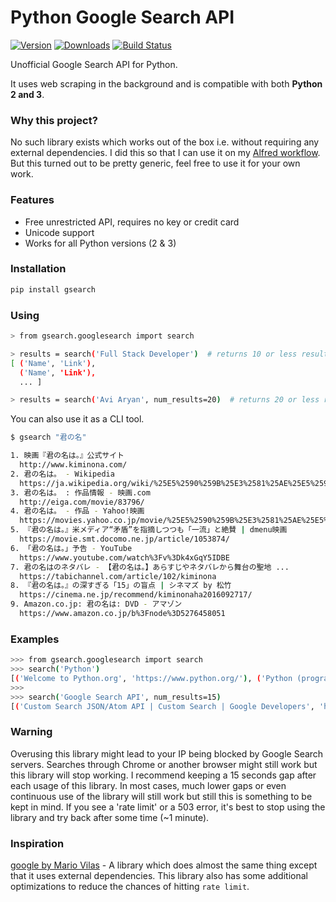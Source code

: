 # Python Google Search API

[![Version](https://img.shields.io/pypi/v/gsearch.svg)](https://pypi.python.org/pypi/gsearch)
[![Downloads](https://img.shields.io/pypi/dw/gsearch.svg)](https://pypi.python.org/pypi/gsearch)
[![Build Status](https://travis-ci.org/aviaryan/python-gsearch.svg?branch=master)](https://travis-ci.org/aviaryan/python-gsearch)

Unofficial Google Search API for Python.

It uses web scraping in the background and is compatible with both **Python 2 and 3**.


### Why this project?

No such library exists which works out of the box i.e. without requiring any external dependencies.
I did this so that I can use it on my [Alfred workflow](https://github.com/aviaryan/alfred-google-search).
But this turned out to be pretty generic, feel free to use it for your own work.


### Features

* Free unrestricted API, requires no key or credit card
* Unicode support
* Works for all Python versions (2 & 3)


### Installation

```sh
pip install gsearch
```


### Using

```sh
> from gsearch.googlesearch import search

> results = search('Full Stack Developer')  # returns 10 or less results
[ ('Name', 'Link'),
  ('Name', 'Link'),
  ... ]

> results = search('Avi Aryan', num_results=20)  # returns 20 or less results
```

You can also use it as a CLI tool.

```sh
$ gsearch "君の名"

1. 映画『君の名は。』公式サイト
  http://www.kiminona.com/
2. 君の名は。 - Wikipedia
  https://ja.wikipedia.org/wiki/%25E5%2590%259B%25E3%2581%25AE%25E5%2590%258D%25E3%2581%25AF%25E3%2580%2582
3. 君の名は。 : 作品情報 - 映画.com
  http://eiga.com/movie/83796/
4. 君の名は。 - 作品 - Yahoo!映画
  https://movies.yahoo.co.jp/movie/%25E5%2590%259B%25E3%2581%25AE%25E5%2590%258D%25E3%2581%25AF%25E3%2580%2582/355058/
5. 『君の名は。』米メディア“矛盾”を指摘しつつも「一流」と絶賛 | dmenu映画
  https://movie.smt.docomo.ne.jp/article/1053874/
6. 「君の名は。」予告 - YouTube
  https://www.youtube.com/watch%3Fv%3Dk4xGqY5IDBE
7. 君の名はのネタバレ - 【君の名は。】あらすじやネタバレから舞台の聖地 ...
  https://tabichannel.com/article/102/kiminona
8. 『君の名は。』の深すぎる「15」の盲点 | シネマズ by 松竹
  https://cinema.ne.jp/recommend/kiminonaha2016092717/
9. Amazon.co.jp: 君の名は: DVD - アマゾン
  https://www.amazon.co.jp/b%3Fnode%3D5276458051
```


### Examples

```sh
>>> from gsearch.googlesearch import search
>>> search('Python')
[('Welcome to Python.org', 'https://www.python.org/'), ('Python (programming language) - Wikipedia', 'https://en.wikipedia.org/wiki/Python_(programming_language)'), ('Python tutorial - TutorialsPoint', 'https://www.tutorialspoint.com/python/'), ('Learn Python (Programming Tutorial for Beginners) - Programiz', 'https://www.programiz.com/python-programming'), ('Learn Python | Codecademy', 'https://www.codecademy.com/learn/learn-python'), ('Learn Python | Codecademy', 'https://www.codecademy.com/en/courses/learn-python/lessons/python-syntax/exercises/welcome'), ('Introduction · A Byte of Python', 'https://python.swaroopch.com/'), ('Solve Introduction Questions | Python | HackerRank', 'https://www.hackerrank.com/domains/python')]
>>>
>>> search('Google Search API', num_results=15)
[('Custom Search JSON/Atom API | Custom Search | Google Developers', 'https://developers.google.com/custom-search/json-api/v1/overview'), ('Custom Search | Google Developers', 'https://developers.google.com/custom-search/'), ('Using REST to Invoke the API | Custom Search | Google Developers', 'https://developers.google.com/custom-search/json-api/v1/using_rest'), ('Custom Search Engine - Google', 'https://www.google.com/cse/'), ('What are the alternatives now that the Google web search API has ...', 'https://stackoverflow.com/questions/4082966/what-are-the-alternatives-now-that-the-google-web-search-api-has-been-deprecated'), ('Is there an API for Google search results? - Quora', 'https://www.quora.com/Is-there-an-API-for-Google-search-results'), ('Fetch Google Search Results with the Site Search API - CtrlQ.org', 'https://ctrlq.org/code/20076-google-search-api'), ('Google Custom Search API | ProgrammableWeb', 'https://www.programmableweb.com/api/google-custom-search'), ('Google Search API Alternative | Webhose.io', 'https://webhose.io/google-search-api-alternative'), ('FAROO - Free Search API', 'http://www.faroo.com/hp/api/api.html'), ("Google's Ajax Search API | Search Engine Watch", 'https://searchenginewatch.com/sew/news/2056817/googles-ajax-search-api'), ('Search | GitHub Developer Guide', 'https://developer.github.com/v3/search/'), ('Using the Google SOAP Search API - SEO Chat', 'http://www.seochat.com/c/a/google-optimization-help/using-the-google-soap-search-api/')]
```


### Warning

Overusing this library might lead to your IP being blocked by Google Search servers.
Searches through Chrome or another browser might still work but this library will stop working.
I recommend keeping a 15 seconds gap after each usage of this library.
In most cases, much lower gaps or even continuous use of the library will still work but still this is something to be kept in mind.
If you see a 'rate limit' or a 503 error, it's best to stop using the library and try back after some time (~1 minute).


### Inspiration

[google by Mario Vilas](https://breakingcode.wordpress.com/2010/06/29/google-search-python/) -
A library which does almost the same thing except that it uses external dependencies.
This library also has some additional optimizations to reduce the chances of hitting `rate limit`.

